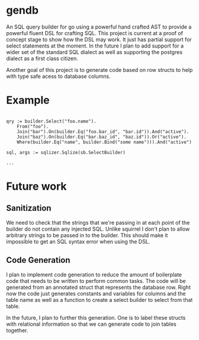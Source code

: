 # gendb

An SQL query builder for go using a powerful hand crafted AST to provide a powerful fluent 
DSL for crafting SQL. This project is current at a proof of concept stage to show how the 
DSL may work. It just has partial support for select statements at the moment. In the future
I plan to add support for a wider set of the standard SQL dialect as well as supporting the
postgres dialect as a first class citizen. 

Another goal of this project is to generate code based on row structs to help with type safe 
acess to database columns. 

# Example

```golang

qry := builder.Select("foo.name").
    From("foo").
    Join("bar").On(builder.Eq("foo.bar_id", "bar.id")).And("active").
    Join("baz").On(builder.Eq("bar.baz_id", "baz.id")).Or("active").
    Where(builder.Eq("name", builder.Bind("some name"))).And("active")
    
sql, args := sqlizer.Sqlize(sb.SelectBuilder)

...

```

# Future work

## Sanitization
We need to check that the strings that we're passing in at each point of the builder do not
contain any injected SQL. Unlike squirrel I don't plan to allow arbitrary strings to be passed
in to the builder. This should make it impossible to get an SQL syntax error when using the 
DSL. 

## Code Generation

I plan to implement code generation to reduce the amount of boilerplate code that needs to be 
written to perform common tasks. The code will be generated from an annotated struct that 
represents the database row. Right now the code just generates constants and variables for columns
and the table name as well as a function to create a select builder to select from that table.

In the future, I plan to further this generation. One is to label these structs with relational 
information so that we can generate code to join tables together. 